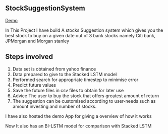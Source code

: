 ## StockSuggestionSystem 
 <a href="https://abhiuday3141-stocksuggestionsystem-stockapphome-dnqybx.streamlitapp.com/Stacked_LSTM">Demo<a>


In This Project I have build A stocks Suggestion system which gives you the best stock to buy on a given date out of 3 bank stocks namely Citi bank, JPMorgan and Morgan stanley

## Steps involved
1) Data set is obtained from yahoo finance 
2) Data prepared to give to the Stacked LSTM model
3) Performed search for appropriate timestep to minimise error
4) Predict future values
5) Save the future files in csv files to obtain for later use
7) Advice The user to buy the stock that offers greatest amount of return
8) The suggestion can be customised according to user-needs such as amount investing and number of stocks.

I have also hosted the demo App for giving a overview of how it works

Now It also has an BI-LSTM model for comparison with Stacked LSTM
